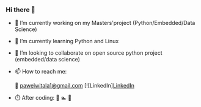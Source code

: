 ### Hi there 👋

- 🔭 I’m currently working on my Masters'project (Python/Embedded/Data Science)
- 🌱 I’m currently learning Python and Linux
- 👯 I’m looking to collaborate on open source python project (embedded/data science) 
- 📫 How to reach me: 

    📧 pawelwitala1@gmail.com
    [![LinkedIn]<a href="https://www.linkedin.com/in/pawe%C5%82-wita%C5%82a" target="_blank">LinkedIn</a>

- ⏱️ After coding:
    🚴 🏊 🚗
